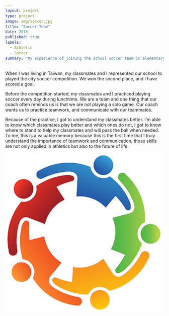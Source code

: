 ```yaml
---
layout: project
type: project
image: img/soccer.jpg
title: "Soccer Team"
date: 2015
published: true
labels:
  - Athletic
  - Soccer
summary: "My experience of joining the school soccer team in elementary school in Taiwan."
---
```


When I was living in Taiwan, my classmates and I represented our school to played the city soccer competition. We won the second place, and I have scored a goal.

Before the competition started, my classmates and I practiced playing soccer every day during lunchtime. We are a team and one thing that our coach often reminds us is that we are not playing a solo game. Our coach wants us to practice teamwork, and communicate with our teammates.

Because of the practice, I got to understand my classmates better. I’m able to know which classmates play better and which ones do not, I got to know where to stand to help my classmates and will pass the ball when needed. To me, this is a valuable memory because this is the first time that I truly understand the importance of teamwork and communication, those skills are not only applied in athletics but also to the future of life.

<img class="img-fluid" src="../img/team-communication.jpg">
